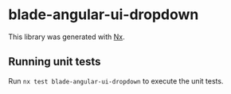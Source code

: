 # blade-angular-ui-dropdown

This library was generated with [Nx](https://nx.dev).

## Running unit tests

Run `nx test blade-angular-ui-dropdown` to execute the unit tests.
